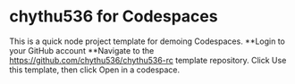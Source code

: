 
# chythu536 for Codespaces

This is a quick node project template for demoing Codespaces. 
**Login to your GitHub account
**Navigate to the https://github.com/chythu536/chythu536-rc template repository.
Click Use this template, then click Open in a codespace.














